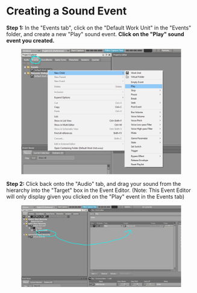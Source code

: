 # Creating a Sound Event

**Step 1:** In the "Events tab", click on the "Default Work Unit" in the "Events" folder, and create a new "Play" sound event. **Click on the "Play" sound event you created.**

<figure><img src="../../.gitbook/assets/Capture6.PNG" alt=""><figcaption></figcaption></figure>

**Step 2:** Click back onto the "Audio" tab, and drag your sound from the hierarchy into the "Target" box in the Event Editor. (Note: This Event Editor will only display given you clicked on the "Play" event in the Events tab)

<figure><img src="../../.gitbook/assets/Capture7.PNG" alt=""><figcaption></figcaption></figure>

